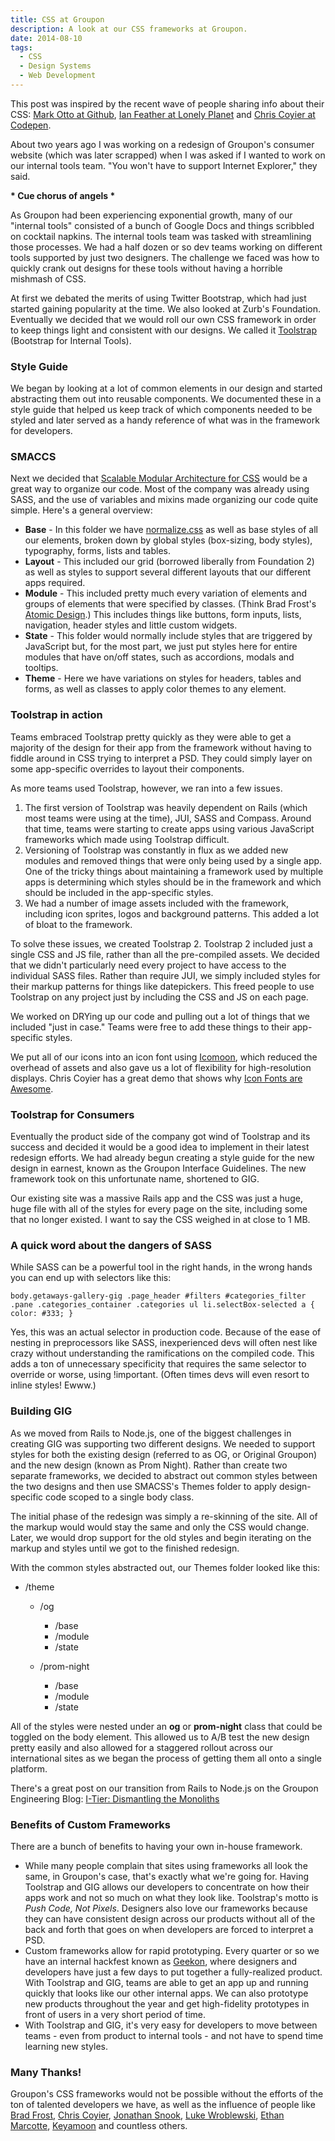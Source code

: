 ```yaml
---
title: CSS at Groupon
description: A look at our CSS frameworks at Groupon.
date: 2014-08-10
tags:
  - CSS
  - Design Systems
  - Web Development
---
```

This post was inspired by the recent wave of people sharing info about their CSS: [Mark Otto at Github](http://markdotto.com/2014/07/23/githubs-css/), [Ian Feather at Lonely Planet](http://ianfeather.co.uk/css-at-lonely-planet/) and [Chris Coyier at Codepen](http://codepen.io/chriscoyier/blog/codepens-css).

About two years ago I was working on a redesign of Groupon's consumer website (which was later scrapped) when I was asked if I wanted to work on our internal tools team. "You won't have to support Internet Explorer," they said.

**\* Cue chorus of angels \***

As Groupon had been experiencing exponential growth, many of our "internal tools" consisted of a bunch of Google Docs and things scribbled on cocktail napkins. The internal tools team was tasked with streamlining those processes. We had a half dozen or so dev teams working on different tools supported by just two designers. The challenge we faced was how to quickly crank out designs for these tools without having a horrible mishmash of CSS.

At first we debated the merits of using Twitter Bootstrap, which had just started gaining popularity at the time. We also looked at Zurb's Foundation. Eventually we decided that we would roll our own CSS framework in order to keep things light and consistent with our designs. We called it [Toolstrap](https://speakerdeck.com/peruvianidol/toolstrap-a-css-framework-for-groupon-internal-tools) (Bootstrap for Internal Tools).

### Style Guide

We began by looking at a lot of common elements in our design and started abstracting them out into reusable components. We documented these in a style guide that helped us keep track of which components needed to be styled and later served as a handy reference of what was in the framework for developers.

### SMACCS

Next we decided that [Scalable Modular Architecture for CSS](https://smacss.com/) would be a great way to organize our code. Most of the company was already using SASS, and the use of variables and mixins made organizing our code quite simple. Here's a general overview:

* **Base** - In this folder we have [normalize.css](http://necolas.github.io/normalize.css/) as well as base styles of all our elements, broken down by global styles (box-sizing, body styles), typography, forms, lists and tables.
* **Layout** - This included our grid (borrowed liberally from Foundation 2) as well as styles to support several different layouts that our different apps required.
* **Module** - This included pretty much every variation of elements and groups of elements that were specified by classes. (Think Brad Frost's [Atomic Design](http://bradfrostweb.com/blog/post/atomic-web-design/).) This includes things like buttons, form inputs, lists, navigation, header styles and little custom widgets.
* **State** - This folder would normally include styles that are triggered by JavaScript but, for the most part, we just put styles here for entire modules that have on/off states, such as accordions, modals and tooltips.
* **Theme** - Here we have variations on styles for headers, tables and forms, as well as classes to apply color themes to any element.

### Toolstrap in action

Teams embraced Toolstrap pretty quickly as they were able to get a majority of the design for their app from the framework without having to fiddle around in CSS trying to interpret a PSD. They could simply layer on some app-specific overrides to layout their components.

As more teams used Toolstrap, however, we ran into a few issues.

1. The first version of Toolstrap was heavily dependent on Rails (which most teams were using at the time), JUI, SASS and Compass. Around that time, teams were starting to create apps using various JavaScript frameworks which made using Toolstrap difficult.
2. Versioning of Toolstrap was constantly in flux as we added new modules and removed things that were only being used by a single app. One of the tricky things about maintaining a framework used by multiple apps is determining which styles should be in the framework and which should be included in the app-specific styles.
3. We had a number of image assets included with the framework, including icon sprites, logos and background patterns. This added a lot of bloat to the framework.

To solve these issues, we created Toolstrap 2. Toolstrap 2 included just a single CSS and JS file, rather than all the pre-compiled assets. We decided that we didn't particularly need every project to have access to the individual SASS files. Rather than require JUI, we simply included styles for their markup patterns for things like datepickers. This freed people to use Toolstrap on any project just by including the CSS and JS on each page.

We worked on DRYing up our code and pulling out a lot of things that we included "just in case." Teams were free to add these things to their app-specific styles.

We put all of our icons into an icon font using [Icomoon](https://icomoon.io/), which reduced the overhead of assets and also gave us a lot of flexibility for high-resolution displays. Chris Coyier has a great demo that shows why [Icon Fonts are Awesome](http://css-tricks.com/examples/IconFont/).

### Toolstrap for Consumers

Eventually the product side of the company got wind of Toolstrap and its success and decided it would be a good idea to implement in their latest redesign efforts. We had already begun creating a style guide for the new design in earnest, known as the Groupon Interface Guidelines. The new framework took on this unfortunate name, shortened to GIG.

Our existing site was a massive Rails app and the CSS was just a huge, huge file with all of the styles for every page on the site, including some that no longer existed. I want to say the CSS weighed in at close to 1 MB.

### A quick word about the dangers of SASS

While SASS can be a powerful tool in the right hands, in the wrong hands you can end up with selectors like this:

`body.getaways-gallery-gig .page_header #filters #categories_filter .pane .categories_container .categories ul li.selectBox-selected a {
color: #333;
}`

Yes, this was an actual selector in production code. Because of the ease of nesting in preprocessors like SASS, inexperienced devs will often nest like crazy without understanding the ramifications on the compiled code. This adds a ton of unnecessary specificity that requires the same selector to override or worse, using !important. (Often times devs will even resort to inline styles! Ewww.)

### Building GIG

As we moved from Rails to Node.js, one of the biggest challenges in creating GIG was supporting two different designs. We needed to support styles for both the existing design (referred to as OG, or Original Groupon) and the new design (known as Prom Night). Rather than create two separate frameworks, we decided to abstract out common styles between the two designs and then use SMACSS's Themes folder to apply design-specific code scoped to a single body class.

The initial phase of the redesign was simply a re-skinning of the site. All of the markup would would stay the same and only the CSS would change. Later, we would drop support for the old styles and begin iterating on the markup and styles until we got to the finished redesign.

With the common styles abstracted out, our Themes folder looked like this:

* /theme

  * /og

    * /base
    * /module
    * /state
  * /prom-night

    * /base
    * /module
    * /state

All of the styles were nested under an **og** or **prom-night** class that could be toggled on the body element. This allowed us to A/B test the new design pretty easily and also allowed for a staggered rollout across our international sites as we began the process of getting them all onto a single platform.

There's a great post on our transition from Rails to Node.js on the Groupon Engineering Blog: [I-Tier: Dismantling the Monoliths](https://engineering.groupon.com/2013/misc/i-tier-dismantling-the-monoliths/)

### Benefits of Custom Frameworks

There are a bunch of benefits to having your own in-house framework.

* While many people complain that sites using frameworks all look the same, in Groupon's case, that's exactly what we're going for. Having Toolstrap and GIG allows our developers to concentrate on how their apps work and not so much on what they look like. Toolstrap's motto is *Push Code, Not Pixels*. Designers also love our frameworks because they can have consistent design across our products without all of the back and forth that goes on when developers are forced to interpret a PSD.
* Custom frameworks allow for rapid prototyping. Every quarter or so we have an internal hackfest known as [Geekon](https://engineering.groupon.com/2013/misc/bottoms-up-innovation-groupon-hosts-geekon-first-internal-tech-conference/), where designers and developers have just a few days to put together a fully-realized product. With Toolstrap and GIG, teams are able to get an app up and running quickly that looks like our other internal apps. We can also prototype new products throughout the year and get high-fidelity prototypes in front of users in a very short period of time.
* With Toolstrap and GIG, it's very easy for developers to move between teams - even from product to internal tools - and not have to spend time learning new styles.

### Many Thanks!

Groupon's CSS frameworks would not be possible without the efforts of the ton of talented developers we have, as well as the influence of people like [Brad Frost](http://bradfrostweb.com/), [Chris Coyier](http://chriscoyier.net/), [Jonathan Snook](http://snook.ca/), [Luke Wroblewski](http://www.lukew.com/), [Ethan Marcotte](http://ethanmarcotte.com/), [Keyamoon](http://keyamoon.com/) and countless others.